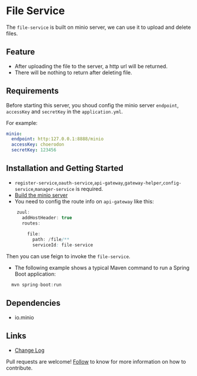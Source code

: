 # File Service

The `file-service` is built on minio server, we can use it to upload and delete files.

## Feature

- After uploading the file to the server, a http url will be returned.
- There will be nothing to return after deleting file.

## Requirements

Before starting this server, you shoud config the minio server `endpoint`, `accessKey` and `secretKey` in the `application.yml`.

For example:

```yml
minio:
  endpoint: http:127.0.0.1:8888/minio
  accessKey: choerodon
  secretKey: 123456
```

## Installation and Getting Started
 
  * `register-service`,`oauth-service`,`api-gateway`,`gateway-helper`,`config-service`,`manager-service` is required.
  * [Build the minio server](https://github.com/minio/minio)
  * You need to config the route info on `api-gateway` like this:
   ```java
       zuul:
         addHostHeader: true
         routes:
          
           file:
             path: /file/**
             serviceId: file-service
   ```
  
  Then you can use feign to invoke the `file-service`.
  
  * The following example shows a typical Maven command to run a Spring Boot application: 
  
  ```java
    mvn spring-boot:run
  ```

## Dependencies

- io.minio

## Links

* [Change Log](./CHANGELOG.zh-CN.md)


Pull requests are welcome! [Follow](https://github.com/choerodon/choerodon/blob/master/CONTRIBUTING.md) to know for more information on how to contribute.